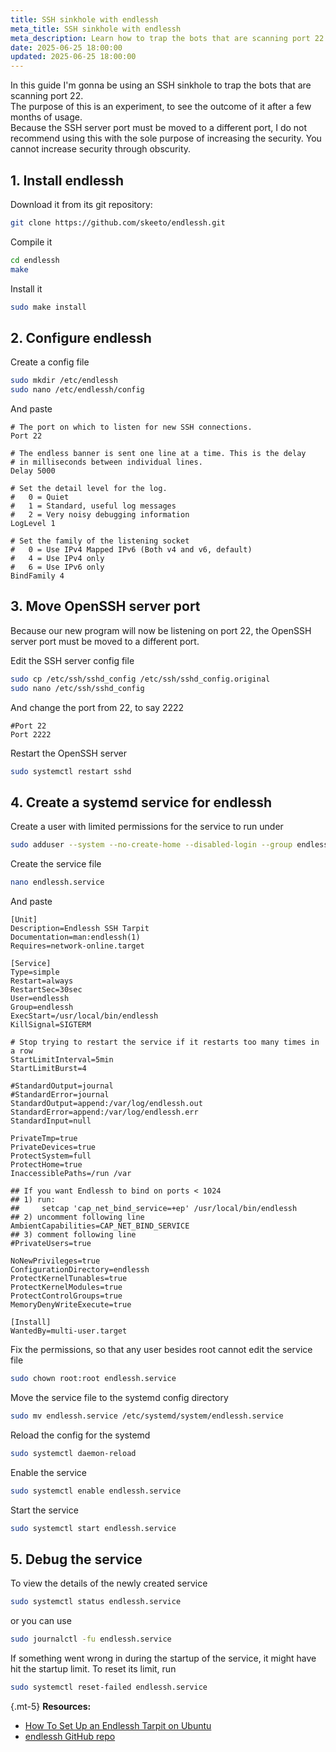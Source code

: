 ```yaml
---
title: SSH sinkhole with endlessh
meta_title: SSH sinkhole with endlessh
meta_description: Learn how to trap the bots that are scanning port 22 by creating an SSH sinkhole that will be feeding a random banner text.
date: 2025-06-25 18:00:00
updated: 2025-06-25 18:00:00
---
```


In this guide I'm gonna be using an SSH sinkhole to trap the bots that are scanning port 22.  
The purpose of this is an experiment, to see the outcome of it after a few months of usage.  
Because the SSH server port must be moved to a different port, I do not recommend using this with the sole purpose of increasing the security. You cannot increase security through obscurity.

## 1. Install endlessh

Download it from its git repository:

```bash
git clone https://github.com/skeeto/endlessh.git
```

Compile it

```bash
cd endlessh
make
```

Install it

```bash
sudo make install
```

## 2. Configure endlessh

Create a config file

```bash
sudo mkdir /etc/endlessh
sudo nano /etc/endlessh/config
```

And paste

```text
# The port on which to listen for new SSH connections.
Port 22

# The endless banner is sent one line at a time. This is the delay
# in milliseconds between individual lines.
Delay 5000

# Set the detail level for the log.
#   0 = Quiet
#   1 = Standard, useful log messages
#   2 = Very noisy debugging information
LogLevel 1

# Set the family of the listening socket
#   0 = Use IPv4 Mapped IPv6 (Both v4 and v6, default)
#   4 = Use IPv4 only
#   6 = Use IPv6 only
BindFamily 4
```

## 3. Move OpenSSH server port

Because our new program will now be listening on port 22, the OpenSSH server port must be moved to a different port.

Edit the SSH server config file

```bash
sudo cp /etc/ssh/sshd_config /etc/ssh/sshd_config.original
sudo nano /etc/ssh/sshd_config
```

And change the port from 22, to say 2222

```text
#Port 22
Port 2222
```

Restart the OpenSSH server

```bash
sudo systemctl restart sshd
```

## 4. Create a systemd service for endlessh

Create a user with limited permissions for the service to run under

```bash
sudo adduser --system --no-create-home --disabled-login --group endlessh
```

Create the service file

```bash
nano endlessh.service
```

And paste

```text
[Unit]
Description=Endlessh SSH Tarpit
Documentation=man:endlessh(1)
Requires=network-online.target

[Service]
Type=simple
Restart=always
RestartSec=30sec
User=endlessh
Group=endlessh
ExecStart=/usr/local/bin/endlessh
KillSignal=SIGTERM

# Stop trying to restart the service if it restarts too many times in a row
StartLimitInterval=5min
StartLimitBurst=4

#StandardOutput=journal
#StandardError=journal
StandardOutput=append:/var/log/endlessh.out
StandardError=append:/var/log/endlessh.err
StandardInput=null

PrivateTmp=true
PrivateDevices=true
ProtectSystem=full
ProtectHome=true
InaccessiblePaths=/run /var

## If you want Endlessh to bind on ports < 1024
## 1) run: 
##     setcap 'cap_net_bind_service=+ep' /usr/local/bin/endlessh
## 2) uncomment following line
AmbientCapabilities=CAP_NET_BIND_SERVICE
## 3) comment following line
#PrivateUsers=true

NoNewPrivileges=true
ConfigurationDirectory=endlessh
ProtectKernelTunables=true
ProtectKernelModules=true
ProtectControlGroups=true
MemoryDenyWriteExecute=true

[Install]
WantedBy=multi-user.target
```

Fix the permissions, so that any user besides root cannot edit the service file

```bash
sudo chown root:root endlessh.service
```

Move the service file to the systemd config directory

```bash
sudo mv endlessh.service /etc/systemd/system/endlessh.service
```

Reload the config for the systemd

```bash
sudo systemctl daemon-reload
```

Enable the service

```bash
sudo systemctl enable endlessh.service
```

Start the service

```bash
sudo systemctl start endlessh.service
```

## 5. Debug the service

To view the details of the newly created service

```bash
sudo systemctl status endlessh.service
```

or you can use

```bash
sudo journalctl -fu endlessh.service
```

If something went wrong in during the startup of the service, it might have hit the startup limit. To reset its limit, run

```bash
sudo systemctl reset-failed endlessh.service
```

{.mt-5}
**Resources:**
- [How To Set Up an Endlessh Tarpit on Ubuntu](https://www.digitalocean.com/community/tutorials/how-to-set-up-an-endlessh-tarpit-on-ubuntu-22-04)
- [endlessh GitHub repo](https://github.com/skeeto/endlessh)
